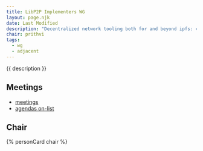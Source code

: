 ```yaml
---
title: LibP2P Implementers WG
layout: page.njk
date: Last Modified
description: "Decentralized network tooling both for and beyond ipfs: community events, roadmap, new features, triage, and performance issues."
chair: prithvi
tags:
  - wg
  - adjacent
---
```


{{ description }}

## Meetings

- [meetings](https://calendar.google.com/calendar/u/0/embed?src=libp2p.io_0q9682i3te7eanhe9q7ae1c58g@group.calendar.google.com)
- [agendas on-list](https://discuss.libp2p.io/search?q=community%20call%20order%3Alatest)

## Chair

{% personCard chair %}
